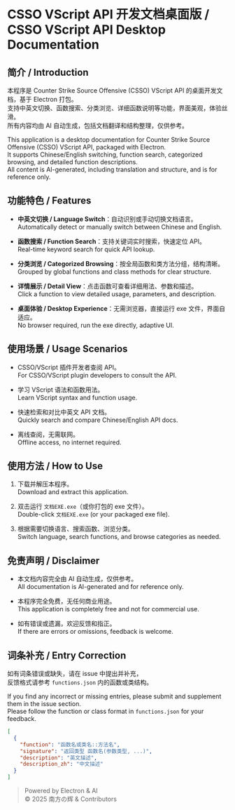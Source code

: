 # CSSO VScript API 开发文档桌面版 / CSSO VScript API Desktop Documentation

## 简介 / Introduction

本程序是 Counter Strike Source Offensive (CSSO) VScript API 的桌面开发文档，基于 Electron 打包。  
支持中英文切换、函数搜索、分类浏览、详细函数说明等功能，界面美观，体验丝滑。  
所有内容均由 AI 自动生成，包括文档翻译和结构整理，仅供参考。

This application is a desktop documentation for Counter Strike Source Offensive (CSSO) VScript API, packaged with Electron.  
It supports Chinese/English switching, function search, categorized browsing, and detailed function descriptions.  
All content is AI-generated, including translation and structure, and is for reference only.

## 功能特色 / Features

- **中英文切换 / Language Switch**：自动识别或手动切换文档语言。  
  Automatically detect or manually switch between Chinese and English.

- **函数搜索 / Function Search**：支持关键词实时搜索，快速定位 API。  
  Real-time keyword search for quick API lookup.

- **分类浏览 / Categorized Browsing**：按全局函数和类方法分组，结构清晰。  
  Grouped by global functions and class methods for clear structure.

- **详情展示 / Detail View**：点击函数可查看详细用法、参数和描述。  
  Click a function to view detailed usage, parameters, and description.

- **桌面体验 / Desktop Experience**：无需浏览器，直接运行 exe 文件，界面自适应。  
  No browser required, run the exe directly, adaptive UI.

## 使用场景 / Usage Scenarios

- CSSO/VScript 插件开发者查阅 API。  
  For CSSO/VScript plugin developers to consult the API.

- 学习 VScript 语法和函数用法。  
  Learn VScript syntax and function usage.

- 快速检索和对比中英文 API 文档。  
  Quickly search and compare Chinese/English API docs.

- 离线查阅，无需联网。  
  Offline access, no internet required.

## 使用方法 / How to Use

1. 下载并解压本程序。  
   Download and extract this application.

2. 双击运行 `文档EXE.exe`（或你打包的 exe 文件）。  
   Double-click `文档EXE.exe` (or your packaged exe file).

3. 根据需要切换语言、搜索函数、浏览分类。  
   Switch language, search functions, and browse categories as needed.

## 免责声明 / Disclaimer

- 本文档内容完全由 AI 自动生成，仅供参考。  
  All documentation is AI-generated and for reference only.

- 本程序完全免费，无任何商业用途。  
  This application is completely free and not for commercial use.

- 如有错误或遗漏，欢迎反馈和指正。  
  If there are errors or omissions, feedback is welcome.

## 词条补充 / Entry Correction

如有词条错误或缺失，请在 issue 中提出并补充，  
反馈格式请参考 `functions.json` 内的函数或类结构。

If you find any incorrect or missing entries, please submit and supplement them in the issue section.  
Please follow the function or class format in `functions.json` for your feedback.

```json
[
  {
    "function": "函数名或类名::方法名",
    "signature": "返回类型 函数名(参数类型, ...)",
    "description": "英文描述",
    "description_zh": "中文描述"
  }
]
```

> Powered by Electron & AI  
> © 2025 南方の辉 & Contributors
